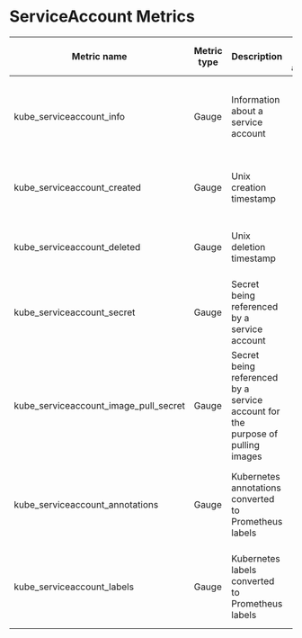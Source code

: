 # ServiceAccount Metrics

| Metric name                           | Metric type | Description                                                                    | Unit (where applicable) | Labels/tags                                                                                                                                                                                                          | Status       |
|---------------------------------------|-------------|--------------------------------------------------------------------------------|-------------------------|----------------------------------------------------------------------------------------------------------------------------------------------------------------------------------------------------------------------|--------------|
| kube_serviceaccount_info              | Gauge       | Information about a service account                                            |                         | `namespace`=&lt;serviceaccount-namespace&gt; <br> `serviceaccount`=&lt;serviceaccount-name&gt; <br> `uid`=&lt;serviceaccount-uid&gt; <br> `automount_token`=&lt;serviceaccount-automount-token&gt;                   | EXPERIMENTAL |
| kube_serviceaccount_created           | Gauge       | Unix creation timestamp                                                        |                         | `namespace`=&lt;serviceaccount-namespace&gt; <br> `serviceaccount`=&lt;serviceaccount-name&gt; <br> `uid`=&lt;serviceaccount-uid&gt;                                                                                 | EXPERIMENTAL |
| kube_serviceaccount_deleted           | Gauge       | Unix deletion timestamp                                                        |                         | `namespace`=&lt;serviceaccount-namespace&gt; <br> `serviceaccount`=&lt;serviceaccount-name&gt; <br> `uid`=&lt;serviceaccount-uid&gt;                                                                                 | EXPERIMENTAL |
| kube_serviceaccount_secret            | Gauge       | Secret being referenced by a service account                                   |                         | `namespace`=&lt;serviceaccount-namespace&gt; <br> `serviceaccount`=&lt;serviceaccount-name&gt; <br> `uid`=&lt;serviceaccount-uid&gt; <br> `name`=&lt;secret-name&gt;                                                 | EXPERIMENTAL |
| kube_serviceaccount_image_pull_secret | Gauge       | Secret being referenced by a service account for the purpose of pulling images |                         | `namespace`=&lt;serviceaccount-namespace&gt; <br> `serviceaccount`=&lt;serviceaccount-name&gt; <br> `uid`=&lt;serviceaccount-uid&gt; <br> `name`=&lt;secret-name&gt;                                                 | EXPERIMENTAL |
| kube_serviceaccount_annotations       | Gauge       | Kubernetes annotations converted to Prometheus labels                          |                         | `namespace`=&lt;serviceaccount-namespace&gt; <br> `serviceaccount`=&lt;serviceaccount-name&gt; <br> `uid`=&lt;serviceaccount-uid&gt; <br> `annotation_SERVICE_ACCOUNT_ANNOTATION`=&lt;SERVICE_ACCOUNT_ANNOTATION&gt; | EXPERIMENTAL |
| kube_serviceaccount_labels            | Gauge       | Kubernetes labels converted to Prometheus labels                               |                         | `namespace`=&lt;serviceaccount-namespace&gt; <br> `serviceaccount`=&lt;serviceaccount-name&gt; <br> `uid`=&lt;serviceaccount-uid&gt; <br> `label_SERVICE_ACCOUNT_LABEL`=&lt;SERVICE_ACCOUNT_LABEL&gt;                | EXPERIMENTAL |
